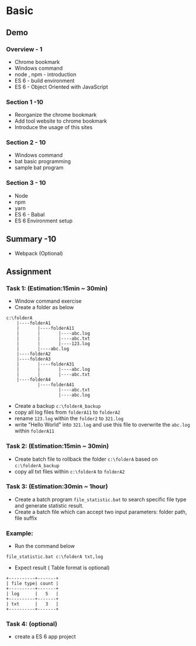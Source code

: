 # Basic

## Demo 

### Overview - 1
* Chrome bookmark
* Windows command
* node , npm - introduction
* ES 6 - build environment
* ES 6 - Object Oriented with JavaScript

### Section 1 -10
* Reorganize the chrome bookmark
* Add tool website to chrome bookmark
* Introduce the usage of this sites


### Section 2 - 10
* Windows command 
* bat basic programming
* sample bat program

### Section 3 - 10
* Node 
* npm 
* yarn
* ES 6 - Babal
* ES 6 Environment setup

## Summary -10
* Webpack (Optional)

## Assignment

### Task 1: (Estimation:15min ~ 30min)
* Window command exercise
* Create a folder as below
```
c:\folderA
    |----folderA1
    |       |----folderA11
    |       |       |----abc.log
    |       |       |----abc.txt
    |       |       |----123.log    
    |       |----abc.log    
    |----folderA2
    |----folderA3
    |       |----folderA31
    |       |       |----abc.log      
    |       |       |----abc.txt      
    |----folderA4
            |----folderA41
                    |----abc.txt
                    |----abc.log

```
* Create a backup `c:\folderA_backup`
* copy all log files from `folderA11` to `folderA2`
* rename `123.log` within the `folder2` to `321.log`
* write "Hello World" into `321.log` and use this file to overwrite the `abc.log` within `folderA11`


### Task 2: (Estimation:15min ~ 30min)
* Create batch file to rollback the folder `c:\folderA` based on `c:\folderA_backup`
* copy all txt files within `c:\folderA` to `folderA2`


### Task 3:  (Estimation:30min ~ 1hour)
* Create a batch program `file_statistic.bat` to search specific file type  and generate statistic result.
* Create a batch file which can accept two input parameters: folder path, file suffix 


### Example: 

* Run the command below
```
file_statistic.bat c:\folderA txt,log
```
* Expect result ( Table format is optional)

```
+----------+-------+
| file type| count |
+----------+-------+
| log      |   5   |
+----------+-------+
| txt      |   3   |
+----------+-------+
```


### Task 4: (optional)
* create a ES 6 app project

